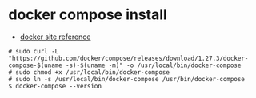 # docker compose install

* [docker site reference](https://docs.docker.com/compose/install/)

```text
# sudo curl -L "https://github.com/docker/compose/releases/download/1.27.3/docker-compose-$(uname -s)-$(uname -m)" -o /usr/local/bin/docker-compose
# sudo chmod +x /usr/local/bin/docker-compose
# sudo ln -s /usr/local/bin/docker-compose /usr/bin/docker-compose
$ docker-compose --version
```

